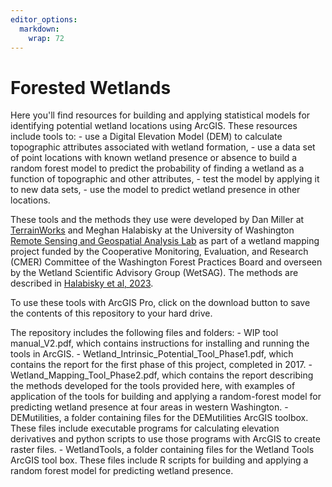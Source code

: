 ```yaml
---
editor_options: 
  markdown: 
    wrap: 72
---
```


# Forested Wetlands

Here you'll find resources for building and applying statistical models
for identifying potential wetland locations using ArcGIS. These
resources include tools to: - use a Digital Elevation Model (DEM) to
calculate topographic attributes associated with wetland formation, -
use a data set of point locations with known wetland presence or absence
to build a random forest model to predict the probability of finding a
wetland as a function of topographic and other attributes, - test the
model by applying it to new data sets, - use the model to predict
wetland presence in other locations.

These tools and the methods they use were developed by Dan Miller at
[TerrainWorks](http://www.terrainworks.com) and Meghan Halabisky at the
University of Washington [Remote Sensing and Geospatial Analysis
Lab](https://sites.uw.edu/rsgal/) as part of a wetland mapping project
funded by the Cooperative Monitoring, Evaluation, and Research (CMER)
Committee of the Washington Forest Practices Board and overseen by the
Wetland Scientific Advisory Group (WetSAG). The methods are described in
[Halabisky et al, 2023](https://doi.org/10.5194/hess-27-3687-2023).

To use these tools with ArcGIS Pro, click on the download button to save
the contents of this repository to your hard drive.

The repository includes the following files and folders: - WIP tool
manual_V2.pdf, which contains instructions for installing and running
the tools in ArcGIS. - Wetland_Intrinsic_Potential_Tool_Phase1.pdf,
which contains the report for the first phase of this project, completed
in 2017. - Wetland_Mapping_Tool_Phase2.pdf, which contains the report
describing the methods developed for the tools provided here, with
examples of application of the tools for building and applying a
random-forest model for predicting wetland presence at four areas in
western Washington. - DEMutilities, a folder containing files for the
DEMutilities ArcGIS toolbox. These files include executable programs for
calculating elevation derivatives and python scripts to use those
programs with ArcGIS to create raster files. - WetlandTools, a folder
containing files for the Wetland Tools ArcGIS tool box. These files
include R scripts for building and applying a random forest model for
predicting wetland presence.

